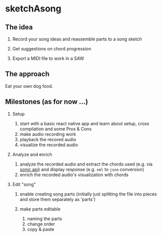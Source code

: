 # sketchAsong

## The idea

1. Record your song ideas and reassemble parts to a song sketch

2. Get suggestions on chord progression

3. Export a MIDI file to work in a SAW

## The approach

Eat your own dog food.

## Milestones (as for now ...)

1. Setup
    1. start with a basic react native app and learn about setup, cross compilation and some Pros & Cons
    1. make audio recording work
    1. playback the recored audio
    1. visualize the recorded audio

1. Analyze and enrich
    1. analyze the recorded audio and extract the chords used (e.g. via [sonic api](http://www.sonicapi.com/docs/api/analyze-chords)) and display response (e.g. `xml` to `json` conversion)
    1. enrich the recorded audio's visualization with chords

1. Edit "song"
    1. enable creating song parts (initially just splitting the file into pieces and store them separately as 'parts')

    2. make parts editable
        1. naming the parts
        2. change order
        3. copy & paste
